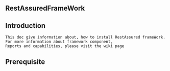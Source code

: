 ## RestAssuredFrameWork

## Introduction

    This doc give information about, how to install RestAssured frameWork. For more information about framework component, 
    Reports and capabilities, please visit the wiki page
    
  ## Prerequisite
  
  
  
